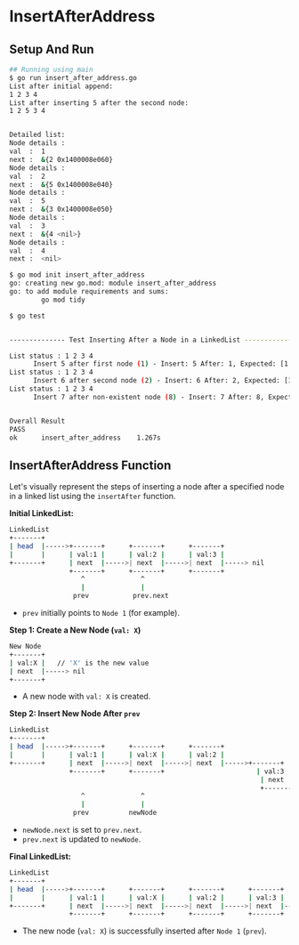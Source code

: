 # InsertAfterAddress

## Setup And Run

```bash
## Running using main
$ go run insert_after_address.go
List after initial append:
1 2 3 4 
List after inserting 5 after the second node:
1 2 5 3 4 


Detailed list:
Node details : 
val  :  1
next :  &{2 0x1400008e060}
Node details : 
val  :  2
next :  &{5 0x1400008e040}
Node details : 
val  :  5
next :  &{3 0x1400008e050}
Node details : 
val  :  3
next :  &{4 <nil>}
Node details : 
val  :  4
next :  <nil>
```

```bash
$ go mod init insert_after_address
go: creating new go.mod: module insert_after_address
go: to add module requirements and sums:
        go mod tidy

$ go test


-------------- Test Inserting After a Node in a LinkedList ----------------------------

List status : 1 2 3 4 
      Insert 5 after first node (1) - Insert: 5 After: 1, Expected: [1 5 2 3 4], Result: [1 5 2 3 4]    --------- Pass
List status : 1 2 3 4 
      Insert 6 after second node (2) - Insert: 6 After: 2, Expected: [1 2 6 3 4], Result: [1 2 6 3 4]    --------- Pass
List status : 1 2 3 4 
      Insert 7 after non-existent node (8) - Insert: 7 After: 8, Expected: [1 2 3 4], Result: [1 2 3 4]    --------- Pass


Overall Result
PASS
ok      insert_after_address    1.267s
```

## InsertAfterAddress Function

Let's visually represent the steps of inserting a node after a specified node in a linked list using the `insertAfter` function.

**Initial LinkedList:**

```bash
LinkedList
+-------+
| head  |----->+-------+      +-------+      +-------+
|       |      | val:1 |      | val:2 |      | val:3 |
+-------+      | next  |----->| next  |----->| next  |-----> nil
               +-------+      +-------+      +-------+
                  ^              ^
                  |              |
                prev           prev.next
```

- `prev` initially points to `Node 1` (for example).

**Step 1: Create a New Node (`val: X`)**

```bash
New Node
+-------+
| val:X |   // 'X' is the new value
| next  |-----> nil
+-------+
```

- A new node with `val: X` is created.

**Step 2: Insert New Node After `prev`**

```bash
LinkedList
+-------+
| head  |----->+-------+      +-------+      +-------+
|       |      | val:1 |      | val:X |      | val:2 |
+-------+      | next  |----->| next  |----->| next  |----->+-------+
               +-------+      +-------+                       | val:3 |
                                                               | next  |-----> nil
                                                               +-------+
                  ^              ^
                  |              |
                prev          newNode
```

- `newNode.next` is set to `prev.next`.
- `prev.next` is updated to `newNode`.

**Final LinkedList:**

```bash
LinkedList
+-------+
| head  |----->+-------+      +-------+      +-------+      +-------+
|       |      | val:1 |      | val:X |      | val:2 |      | val:3 |
+-------+      | next  |----->| next  |----->| next  |----->| next  |-----> nil
               +-------+      +-------+      +-------+      +-------+
```

- The new node (`val: X`) is successfully inserted after `Node 1` (`prev`).
